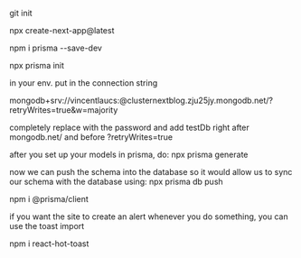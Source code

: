 git init

npx create-next-app@latest

npm i prisma --save-dev

npx prisma init

in your env. put in the connection string

mongodb+srv://vincentlaucs:<password>@clusternextblog.zju25jy.mongodb.net/?retryWrites=true&w=majority

completely replace <password> with the password and add testDb right after mongodb.net/ and before ?retryWrites=true

after you set up your models in prisma, do: npx prisma generate

now we can push the schema into the database so it would allow us to sync our schema with the database using: npx prisma db push

npm i @prisma/client

if you want the site to create an alert whenever you do something, you can use the toast import 

npm i react-hot-toast
